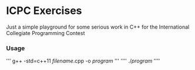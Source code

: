 # ICPC Exercises
Just a simple playground for some serious work in C++ for the International Collegiate Programming Contest

### Usage

'''
g++ -std=c++11 _filename_.cpp -o _program_
'''
''''
./_program_
''''
